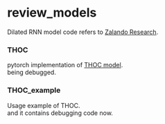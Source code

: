 # review_models
Dilated RNN model code refers to [Zalando Research](https://research.zalando.com/).

### THOC
pytorch implementation of [THOC model](https://proceedings.neurips.cc/paper/2020/file/97e401a02082021fd24957f852e0e475-Paper.pdf).   
being debugged.

### THOC_example
Usage example of THOC.   
and it contains debugging code now.
